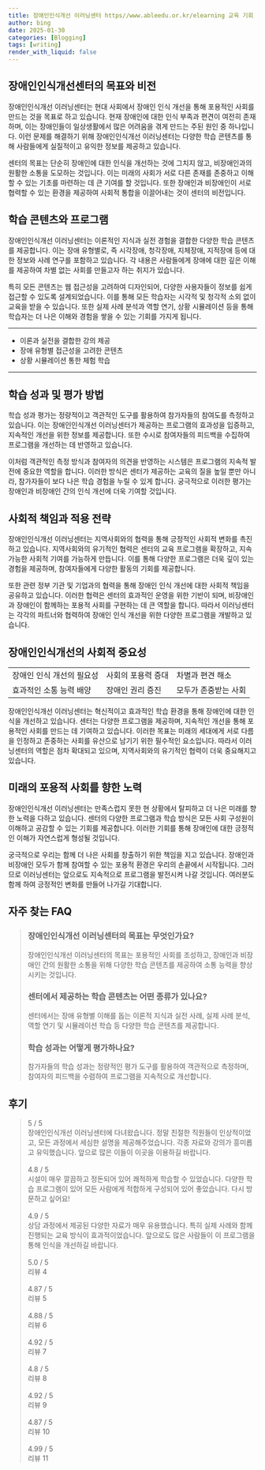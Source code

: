 ```yaml
---
title: 장애인인식개선 이러닝센터 https//www.ableedu.or.kr/elearning 교육 기회
author: bing
date: 2025-01-30
categories: [Blogging]
tags: [writing]
render_with_liquid: false
---
```



<h2 id='장애인인식개선센터의 목표와 비전'>장애인인식개선센터의 목표와 비전</h2>

<p>장애인인식개선 이러닝센터는 현대 사회에서 장애인 인식 개선을 통해 포용적인 사회를 만드는 것을 목표로 하고 있습니다. 현재 장애인에 대한 인식 부족과 편견이 여전히 존재하며, 이는 장애인들이 일상생활에서 많은 어려움을 겪게 만드는 주된 원인 중 하나입니다. 이런 문제를 해결하기 위해 장애인인식개선 이러닝센터는 다양한 학습 콘텐츠를 통해 사람들에게 실질적이고 유익한 정보를 제공하고 있습니다.</p>

<p>센터의 목표는 단순히 장애인에 대한 인식을 개선하는 것에 그치지 않고, 비장애인과의 원활한 소통을 도모하는 것입니다. 이는 미래의 사회가 서로 다른 존재를 존중하고 이해할 수 있는 기초를 마련하는 데 큰 기여를 할 것입니다. 또한 장애인과 비장애인이 서로 협력할 수 있는 환경을 제공하여 사회적 통합을 이끌어내는 것이 센터의 비전입니다.</p>

<h2 id='학습 콘텐츠와 프로그램'>학습 콘텐츠와 프로그램</h2>

<p>장애인인식개선 이러닝센터는 이론적인 지식과 실전 경험을 결합한 다양한 학습 콘텐츠를 제공합니다. 이는 장애 유형별로, 즉 시각장애, 청각장애, 지체장애, 지적장애 등에 대한 정보와 사례 연구를 포함하고 있습니다. 각 내용은 사람들에게 장애에 대한 깊은 이해를 제공하여 차별 없는 사회를 만들고자 하는 취지가 있습니다.</p>

<p>특히 모든 콘텐츠는 웹 접근성을 고려하여 디자인되어, 다양한 사용자들이 정보를 쉽게 접근할 수 있도록 설계되었습니다. 이를 통해 모든 학습자는 시각적 및 청각적 소외 없이 교육을 받을 수 있습니다. 또한 실제 사례 분석과 역할 연기, 상황 시뮬레이션 등을 통해 학습자는 더 나은 이해와 경험을 쌓을 수 있는 기회를 가지게 됩니다.</p>

<hr />

<ul>
    <li>이론과 실전을 결합한 강의 제공</li>
    <li>장애 유형별 접근성을 고려한 콘텐츠</li>
    <li>상황 시뮬레이션 통한 체험 학습</li>
</ul>

<hr />

<h2 id='학습 성과 및 평가 방법'>학습 성과 및 평가 방법</h2>

<p>학습 성과 평가는 정량적이고 객관적인 도구를 활용하여 참가자들의 참여도를 측정하고 있습니다. 이는 장애인인식개선 이러닝센터가 제공하는 프로그램의 효과성을 입증하고, 지속적인 개선을 위한 정보를 제공합니다. 또한 수시로 참여자들의 피드백을 수집하여 프로그램을 개선하는 데 반영하고 있습니다.</p>

<p>이처럼 객관적인 측정 방식과 참여자의 의견을 반영하는 시스템은 프로그램의 지속적 발전에 중요한 역할을 합니다. 이러한 방식은 센터가 제공하는 교육의 질을 높일 뿐만 아니라, 참가자들이 보다 나은 학습 경험을 누릴 수 있게 합니다. 궁극적으로 이러한 평가는 장애인과 비장애인 간의 인식 개선에 더욱 기여할 것입니다.</p>

<h2 id='사회적 책임과 적용 전략'>사회적 책임과 적용 전략</h2>

<p>장애인인식개선 이러닝센터는 지역사회와의 협력을 통해 긍정적인 사회적 변화를 촉진하고 있습니다. 지역사회와의 유기적인 협력은 센터의 교육 프로그램을 확장하고, 지속 가능한 사회적 기여를 가능하게 만듭니다. 이를 통해 다양한 프로그램은 더욱 깊이 있는 경험을 제공하며, 참여자들에게 다양한 활동의 기회를 제공합니다.</p>

<p>또한 관련 정부 기관 및 기업과의 협력을 통해 장애인 인식 개선에 대한 사회적 책임을 공유하고 있습니다. 이러한 협력은 센터의 효과적인 운영을 위한 기반이 되며, 비장애인과 장애인이 함께하는 포용적 사회를 구현하는 데 큰 역할을 합니다. 따라서 이러닝센터는 각각의 파트너와 협력하여 장애인 인식 개선을 위한 다양한 프로그램을 개발하고 있습니다.</p>

<h2 id='장애인인식개선의 사회적 중요성'>장애인인식개선의 사회적 중요성</h2>

<table>
    <tr>
        <td>장애인 인식 개선의 필요성</td>
        <td>사회의 포용력 증대</td>
        <td>차별과 편견 해소</td>
    </tr>
    <tr>
        <td>효과적인 소통 능력 배양</td>
        <td>장애인 권리 증진</td>
        <td>모두가 존중받는 사회</td>
    </tr>
</table>

<p>장애인인식개선 이러닝센터는 혁신적이고 효과적인 학습 환경을 통해 장애인에 대한 인식을 개선하고 있습니다. 센터는 다양한 프로그램을 제공하며, 지속적인 개선을 통해 포용적인 사회를 만드는 데 기여하고 있습니다. 이러한 목표는 미래의 세대에게 서로 다름을 인정하고 존중하는 사회를 유산으로 남기기 위한 필수적인 요소입니다. 따라서 이러닝센터의 역할은 점차 확대되고 있으며, 지역사회와의 유기적인 협력이 더욱 중요해지고 있습니다.</p>

<h2 id='미래의 포용적 사회를 향한 노력'>미래의 포용적 사회를 향한 노력</h2>

<p>장애인인식개선 이러닝센터는 만족스럽지 못한 현 상황에서 탈피하고 더 나은 미래를 향한 노력을 다하고 있습니다. 센터의 다양한 프로그램과 학습 방식은 모든 사회 구성원이 이해하고 공감할 수 있는 기회를 제공합니다. 이러한 기회를 통해 장애인에 대한 긍정적인 이해가 자연스럽게 형성될 것입니다.</p>

<p>궁극적으로 우리는 함께 더 나은 사회를 창출하기 위한 책임을 지고 있습니다. 장애인과 비장애인 모두가 함께 참여할 수 있는 포용적 환경은 우리의 손끝에서 시작됩니다. 그러므로 이러닝센터는 앞으로도 지속적으로 프로그램을 발전시켜 나갈 것입니다. 여러분도 함께 하여 긍정적인 변화를 만들어 나가길 기대합니다.</p>


<h2 id='자주_찾는_FAQ'>자주 찾는 FAQ</h2>
<div itemscope="" itemtype="https://schema.org/FAQPage"> 
<blockquote> 
<div itemscope="" itemprop="mainEntity" itemtype="https://schema.org/Question"> 
<h3 itemprop="name">장애인인식개선 이러닝센터의 목표는 무엇인가요?</h3> 
<div itemscope="" itemprop="acceptedAnswer" itemtype="https://schema.org/Answer"> 
<span itemprop="text"> 
<p>장애인인식개선 이러닝센터의 목표는 포용적인 사회를 조성하고, 장애인과 비장애인 간의 원활한 소통을 위해 다양한 학습 콘텐츠를 제공하여 소통 능력을 향상시키는 것입니다.</p> 
</span> 
</div> 
</div> 

<div itemscope="" itemprop="mainEntity" itemtype="https://schema.org/Question"> 
<h3 itemprop="name">센터에서 제공하는 학습 콘텐츠는 어떤 종류가 있나요?</h3> 
<div itemscope="" itemprop="acceptedAnswer" itemtype="https://schema.org/Answer"> 
<span itemprop="text"> 
<p>센터에서는 장애 유형별 이해를 돕는 이론적 지식과 실전 사례, 실제 사례 분석, 역할 연기 및 시뮬레이션 학습 등 다양한 학습 콘텐츠를 제공합니다.</p> 
</span> 
</div> 
</div>

<div itemscope="" itemprop="mainEntity" itemtype="https://schema.org/Question"> 
<h3 itemprop="name">학습 성과는 어떻게 평가하나요?</h3> 
<div itemscope="" itemprop="acceptedAnswer" itemtype="https://schema.org/Answer"> 
<span itemprop="text"> 
<p>참가자들의 학습 성과는 정량적인 평가 도구를 활용하여 객관적으로 측정하며, 참여자의 피드백을 수렴하여 프로그램을 지속적으로 개선합니다.</p> 
</span> 
</div> 
</div> 
</blockquote> 
</div>
<h2 id='후기'>후기</h2>
<div itemscope itemtype="https://schema.org/Product">
  <blockquote>
  <div itemprop="review" itemscope itemtype="https://schema.org/Review">
      <div itemprop="reviewRating" itemscope itemtype="https://schema.org/Rating"> <span itemprop="ratingValue">5</span> / <span itemprop="bestRating">5</span> </div>
      <span itemprop="reviewBody">장애인인식개선 이러닝센터에 다녀왔습니다. 정말 친절한 직원들이 인상적이었고, 모든 과정에서 세심한 설명을 제공해주었습니다. 각종 자료와 강의가 흥미롭고 유익했습니다. 앞으로 많은 이들이 이곳을 이용하길 바랍니다.</span>
  </div>
  <br>
  <div itemprop="review" itemscope itemtype="https://schema.org/Review">
      <div itemprop="reviewRating" itemscope itemtype="https://schema.org/Rating"> <span itemprop="ratingValue">4.8</span> / <span itemprop="bestRating">5</span> </div>
      <span itemprop="reviewBody">시설이 매우 깔끔하고 정돈되어 있어 쾌적하게 학습할 수 있었습니다. 다양한 학습 프로그램이 있어 모든 사람에게 적합하게 구성되어 있어 좋았습니다. 다시 방문하고 싶어요!</span>
  </div>
  <br>
  <div itemprop="review" itemscope itemtype="https://schema.org/Review">
      <div itemprop="reviewRating" itemscope itemtype="https://schema.org/Rating"> <span itemprop="ratingValue">4.9</span> / <span itemprop="bestRating">5</span> </div>
      <span itemprop="reviewBody">상담 과정에서 제공된 다양한 자료가 매우 유용했습니다. 특히 실제 사례와 함께 진행되는 교육 방식이 효과적이었습니다. 앞으로도 많은 사람들이 이 프로그램을 통해 인식을 개선하길 바랍니다.</span>
  </div>
  <br>
  <div itemprop="review" itemscope itemtype="https://schema.org/Review">
      <div itemprop="reviewRating" itemscope itemtype="https://schema.org/Rating"> <span itemprop="ratingValue">5.0</span> / <span itemprop="bestRating">5</span> </div>
      <span itemprop="reviewBody">리뷰 4</span>
  </div>
  <br>
  <div itemprop="review" itemscope itemtype="https://schema.org/Review">
      <div itemprop="reviewRating" itemscope itemtype="https://schema.org/Rating"> <span itemprop="ratingValue">4.87</span> / <span itemprop="bestRating">5</span> </div>
      <span itemprop="reviewBody">리뷰 5</span>
  </div>
  <br>
  <div itemprop="review" itemscope itemtype="https://schema.org/Review">
      <div itemprop="reviewRating" itemscope itemtype="https://schema.org/Rating"> <span itemprop="ratingValue">4.88</span> / <span itemprop="bestRating">5</span> </div>
      <span itemprop="reviewBody">리뷰 6</span>
  </div>
  <br>
  <div itemprop="review" itemscope itemtype="https://schema.org/Review">
      <div itemprop="reviewRating" itemscope itemtype="https://schema.org/Rating"> <span itemprop="ratingValue">4.92</span> / <span itemprop="bestRating">5</span> </div>
      <span itemprop="reviewBody">리뷰 7</span>
  </div>
  <br>
  <div itemprop="review" itemscope itemtype="https://schema.org/Review">
      <div itemprop="reviewRating" itemscope itemtype="https://schema.org/Rating"> <span itemprop="ratingValue">4.8</span> / <span itemprop="bestRating">5</span> </div>
      <span itemprop="reviewBody">리뷰 8</span>
  </div>
  <br>
  <div itemprop="review" itemscope itemtype="https://schema.org/Review">
      <div itemprop="reviewRating" itemscope itemtype="https://schema.org/Rating"> <span itemprop="ratingValue">4.92</span> / <span itemprop="bestRating">5</span> </div>
      <span itemprop="reviewBody">리뷰 9</span>
  </div>
  <br>
  <div itemprop="review" itemscope itemtype="https://schema.org/Review">
      <div itemprop="reviewRating" itemscope itemtype="https://schema.org/Rating"> <span itemprop="ratingValue">4.87</span> / <span itemprop="bestRating">5</span> </div>
      <span itemprop="reviewBody">리뷰 10</span>
  </div>
  <br>
  <div itemprop="review" itemscope itemtype="https://schema.org/Review">
      <div itemprop="reviewRating" itemscope itemtype="https://schema.org/Rating"> <span itemprop="ratingValue">4.99</span> / <span itemprop="bestRating">5</span> </div>
      <span itemprop="reviewBody">리뷰 11</span>
  </div>
  </blockquote>
</div>
